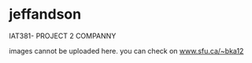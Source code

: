 jeffandson
==========

IAT381- PROJECT 2 COMPANNY

images cannot be uploaded here.
you can check on www.sfu.ca/~bka12
